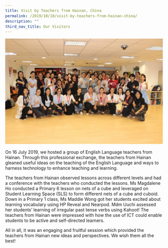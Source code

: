 ```yaml
---
title: Visit by Teachers from Hainan, China
permalink: /2019/10/10/visit-by-teachers-from-hainan-china/
description: ""
third_nav_title: Our Visitors
---
```

<img src="/images/IMG_4435-1-1024x683.jpeg">
<p>On 16 July 2019, we hosted a group of English Language teachers from Hainan. Through this professional exchange, the teachers from Hainan gleaned useful ideas on the teaching of the English Language and ways to harness technology to enhance teaching and learning.</p>
<p>The teachers from Hainan observed lessons across different levels and had a conference with the teachers who conducted the lessons. Ms Magdalene Ho conducted a Primary 6 lesson on nets of a cube and leveraged on Student Learning Space (SLS) to form different nets of a cube and cuboid. Down in a Primary 1 class, Ms Maddie Wong got her students excited about learning vocabulary using HP Reveal and Nearpod. Mdm Uuchi assessed her students&rsquo; learning of irregular past tense verbs using Kahoot! The teachers from Hainan were impressed with how the use of ICT could enable students to be active and self-directed learners.</p>
<p>All in all, it was an engaging and fruitful session which provided the teachers from Hainan new ideas and perspectives. We wish them all the best!</p>